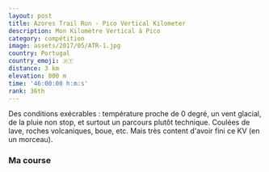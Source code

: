 ```yaml
---
layout: post
title: Azores Trail Run - Pico Vertical Kilometer
description: Mon Kilomètre Vertical à Pico
category: compétition
image: assets/2017/05/ATR-1.jpg
country: Portugal
country_emoji: 🇵🇹
distance: 3 km
elevation: 800 m
time: '46:00:00 h:m:s'
rank: 36th
---
```


Des conditions exécrables : température proche de 0 degré, un vent glacial, de
la pluie non stop, et surtout un parcours plutôt technique. Coulées de lave,
roches volcaniques, boue, etc. Mais très content d'avoir fini ce KV (en un
morceau).

### Ma course

<iframe
  height='405'
  width='100%'
  frameborder='0'
  allowtransparency='true'
  scrolling='no'
  data-src='https://www.strava.com/activities/1006659692/embed/28552b8a8214b810bb79090c13b432c0be2c1053'
  onload='lzld(this)'>
</iframe>
